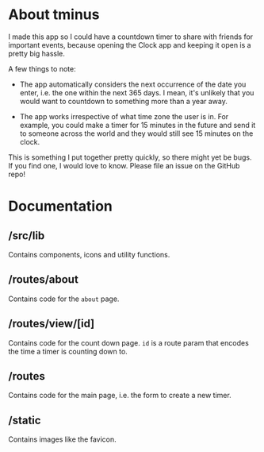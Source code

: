 # About tminus

I made this app so I could have a countdown timer to share with friends for important events, because opening the Clock app and keeping it open is a pretty big hassle.

A few things to note:

- The app automatically considers the next occurrence of the date you enter, i.e. the one within
  the next 365 days. I mean, it's unlikely that you would want to countdown to something more
  than a year away.

- The app works irrespective of what time zone the user is in. For example, you could make a
  timer for 15 minutes in the future and send it to someone across the world and they would
  still see 15 minutes on the clock.

This is something I put together pretty quickly, so there might yet be bugs. If you find one, I
would love to know. Please file an issue on the GitHub repo!

# Documentation

## /src/lib

Contains components, icons and utility functions.

## /routes/about

Contains code for the `about` page.

## /routes/view/[id]

Contains code for the count down page. `id` is a route param that encodes the time a timer is counting down to.

## /routes

Contains code for the main page, i.e. the form to create a new timer.

## /static

Contains images like the favicon.
